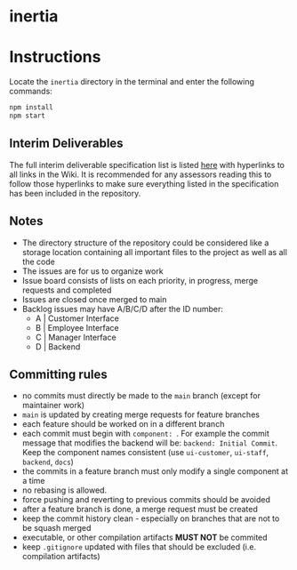 # inertia

# Instructions

Locate the `inertia` directory in the terminal and enter the following commands: 

```bat
npm install
npm start
```

## Interim Deliverables

The full interim deliverable specification list is listed [here](https://gitlab.com/sc20aim/inertia/-/wikis/interim) with hyperlinks to all links in the Wiki. It is recommended for any assessors reading this to follow those hyperlinks to make sure everything listed in the specification has been included in the repository.

## Notes

- The directory structure of the repository could be considered like a storage location containing all important files to the project as well as all the code
- The issues are for us to organize work
- Issue board consists of lists on each priority, in progress, merge requests and completed
- Issues are closed once merged to main
- Backlog issues may have A/B/C/D after the ID number:
  * A | Customer Interface
  * B | Employee Interface
  * C | Manager Interface
  * D | Backend

## Committing rules

- no commits must directly be made to the `main` branch (except for maintainer work)
- `main` is updated by creating merge requests for feature branches
- each feature should be worked on in a different branch
- each commit must begin with `component: `. For example the commit message that modifies the backend will be: `backend: Initial Commit`. Keep the component names consistent (use `ui-customer`, `ui-staff`, `backend`, `docs`) 
- the commits in a feature branch must only modify a single component at a time
- no rebasing is allowed.
- force pushing and reverting to previous commits should be avoided 
- after a feature branch is done, a merge request must be created
- keep the commit history clean - especially on branches that are not to be squash merged
- executable, or other compilation artifacts **MUST NOT** be commited
- keep `.gitignore` updated with files that should be excluded (i.e. compilation artifacts)
